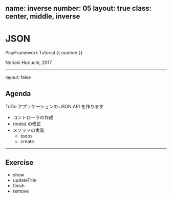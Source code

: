 name: inverse
number: 05
layout: true
class: center, middle, inverse
---
# JSON

PlayFramework Tutorial {{ number }}

Noriaki Horiuchi, 2017

---
layout: false
## Agenda

ToDo アプリケーションの JSON API を作ります

- コントローラの作成
- routes の修正
- メソッドの実装
    - todos
    - create

---
## Exercise

- show
- updateTitle
- finish
- remove
